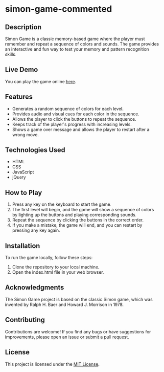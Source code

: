 # simon-game-commented

## Description

Simon Game is a classic memory-based game where the player must remember and repeat a sequence of colors and sounds. The game provides an interactive and fun way to test your memory and pattern recognition skills.

## Live Demo

You can play the game online [here](https://your-game-url.com).

## Features

- Generates a random sequence of colors for each level.
- Provides audio and visual cues for each color in the sequence.
- Allows the player to click the buttons to repeat the sequence.
- Keeps track of the player's progress with increasing levels.
- Shows a game over message and allows the player to restart after a wrong move.

## Technologies Used

- HTML
- CSS
- JavaScript
- jQuery

## How to Play

1. Press any key on the keyboard to start the game.
2. The first level will begin, and the game will show a sequence of colors by lighting up the buttons and playing corresponding sounds.
3. Repeat the sequence by clicking the buttons in the correct order.
4. If you make a mistake, the game will end, and you can restart by pressing any key again.

## Installation

To run the game locally, follow these steps:

1. Clone the repository to your local machine.
2. Open the index.html file in your web browser.

## Acknowledgments

The Simon Game project is based on the classic Simon game, which was invented by Ralph H. Baer and Howard J. Morrison in 1978.

## Contributing

Contributions are welcome! If you find any bugs or have suggestions for improvements, please open an issue or submit a pull request.

## License

This project is licensed under the [MIT License](LICENSE).

